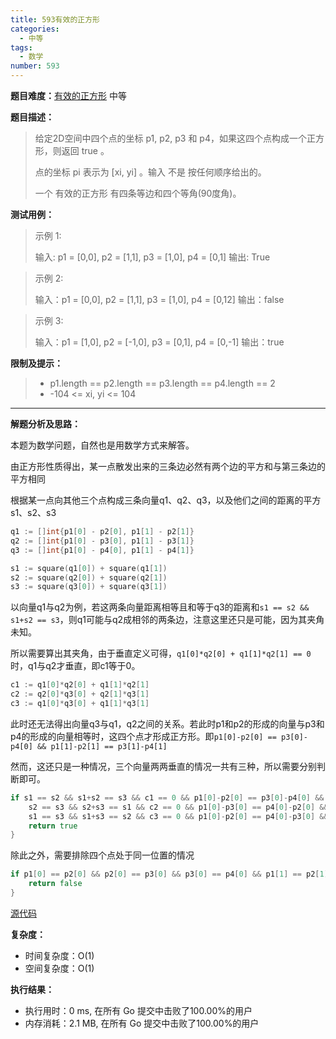 ```yaml
---
title: 593有效的正方形
categories:
  - 中等
tags:
  - 数学
number: 593
---
```

**题目难度：**[有效的正方形](https://leetcode.cn/problems/valid-square/) 中等

**题目描述：**

> 给定2D空间中四个点的坐标 p1, p2, p3 和 p4，如果这四个点构成一个正方形，则返回 true 。
>
>点的坐标 pi 表示为 [xi, yi] 。输入 不是 按任何顺序给出的。
>
> 一个 有效的正方形 有四条等边和四个等角(90度角)。


**测试用例：**



> 示例 1:
>
> 输入: p1 = [0,0], p2 = [1,1], p3 = [1,0], p4 = [0,1]
> 输出: True


> 示例 2:
>
> 输入：p1 = [0,0], p2 = [1,1], p3 = [1,0], p4 = [0,12]
> 输出：false

> 示例 3:
>
> 输入：p1 = [1,0], p2 = [-1,0], p3 = [0,1], p4 = [0,-1]
> 输出：true


**限制及提示：**
> - p1.length == p2.length == p3.length == p4.length == 2
> - -104 <= xi, yi <= 104


---
**解题分析及思路：**

本题为数学问题，自然也是用数学方式来解答。

由正方形性质得出，某一点散发出来的三条边必然有两个边的平方和与第三条边的平方相同

根据某一点向其他三个点构成三条向量q1、q2、q3，以及他们之间的距离的平方s1、s2、s3

```go
q1 := []int{p1[0] - p2[0], p1[1] - p2[1]}
q2 := []int{p1[0] - p3[0], p1[1] - p3[1]}
q3 := []int{p1[0] - p4[0], p1[1] - p4[1]}

s1 := square(q1[0]) + square(q1[1])
s2 := square(q2[0]) + square(q2[1])
s3 := square(q3[0]) + square(q3[1])
```

以向量q1与q2为例，若这两条向量距离相等且和等于q3的距离和`s1 == s2 && s1+s2 == s3`，则q1可能与q2成相邻的两条边，注意这里还只是可能，因为其夹角未知。

所以需要算出其夹角，由于垂直定义可得，`q1[0]*q2[0] + q1[1]*q2[1] == 0`时，q1与q2才垂直，即c1等于0。

```go
c1 := q1[0]*q2[0] + q1[1]*q2[1]
c2 := q2[0]*q3[0] + q2[1]*q3[1]
c3 := q1[0]*q3[0] + q1[1]*q3[1]
```

此时还无法得出向量q3与q1，q2之间的关系。若此时p1和p2的形成的向量与p3和p4的形成的向量相等时，这四个点才形成正方形。即`p1[0]-p2[0] == p3[0]-p4[0] && p1[1]-p2[1] == p3[1]-p4[1]`


然而，这还只是一种情况，三个向量两两垂直的情况一共有三种，所以需要分别判断即可。
```go
if s1 == s2 && s1+s2 == s3 && c1 == 0 && p1[0]-p2[0] == p3[0]-p4[0] && p1[1]-p2[1] == p3[1]-p4[1] ||
    s2 == s3 && s2+s3 == s1 && c2 == 0 && p1[0]-p3[0] == p4[0]-p2[0] && p1[1]-p3[1] == p4[1]-p2[1] ||
    s1 == s3 && s1+s3 == s2 && c3 == 0 && p1[0]-p2[0] == p4[0]-p3[0] && p1[1]-p2[1] == p4[1]-p3[1] {
    return true
}
```

除此之外，需要排除四个点处于同一位置的情况
```go
if p1[0] == p2[0] && p2[0] == p3[0] && p3[0] == p4[0] && p1[1] == p2[1] && p2[1] == p3[1] && p3[1] == p4[1] {
    return false
}
```


[源代码](https://github.com/lomtom/algorithm-go/blob/main/leetcode/593有效的正方形_test.go)

**复杂度：**

- 时间复杂度：O(1)
- 空间复杂度：O(1)

**执行结果：**

- 执行用时：0 ms, 在所有 Go 提交中击败了100.00%的用户
- 内存消耗：2.1 MB, 在所有 Go 提交中击败了100.00%的用户
